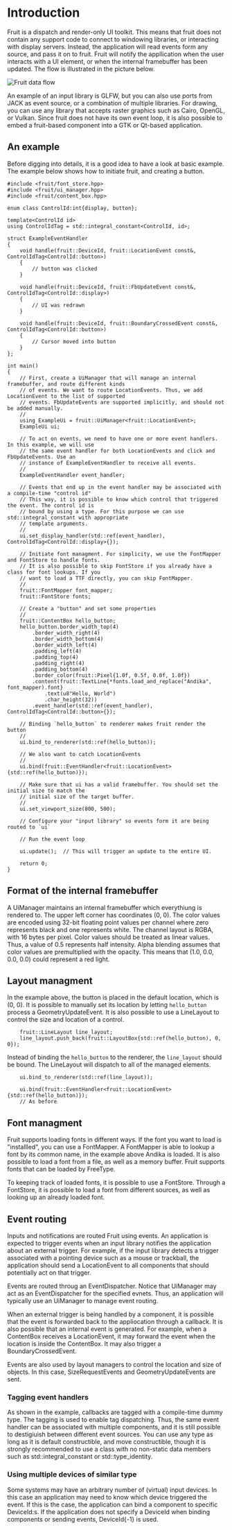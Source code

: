 # Introduction

Fruit is a dispatch and render-only UI toolkit. This means that fruit does not contain any support
code to connect to windowing libraries, or interacting with display servers. Instead, the application
will read events form any source, and pass it on to fruit. Fruit will notify the appllication when
the user interacts with a UI element, or when the internal framebuffer has been updated. The flow
is illustrated in the picture below.

<img src="dataflow.svg" alt="Fruit data flow">

An example of an input library is GLFW, but you can also use ports from JACK as event source, or a
combination of multiple libraries. For drawing, you can use any library that accepts raster graphics
such as Cairo, OpenGL, or Vulkan. Since fruit does not have its own event loop, it is also possible
to embed a fruit-based component into a GTK or Qt-based application.

## An example

Before digging into details, it is a good idea to have a look at basic example. The example below
shows how to initiate fruit, and creating a button.

~~~{.cpp}
#include <fruit/font_store.hpp>
#include <fruit/ui_manager.hpp>
#include <fruit/content_box.hpp>

enum class ControlId:int{display, button};

template<ControlId id>
using ControlIdTag = std::integral_constant<ControlId, id>;

struct ExampleEventHandler
{
	void handle(fruit::DeviceId, fruit::LocationEvent const&, ControlIdTag<ControlId::button>)
	{
		// button was clicked
	}

	void handle(fruit::DeviceId, fruit::FbUpdateEvent const&, ControlIdTag<ControlId::display>)
	{
		// UI was redrawn
	}

	void handle(fruit::DeviceId, fruit::BoundaryCrossedEvent const&, ControlIdTag<ControlId::button>)
	{
		// Cursor moved into button
	}
};

int main()
{
	// First, create a UiManager that will manage an internal framebuffer, and route different kinds
	// of events. We want to route LocationEvents. Thus, we add LocationEvent to the list of supported
	// events. FbUpdateEvents are supported implicitly, and should not be added manually.
	//
	using ExampleUi = fruit::UiManager<fruit::LocationEvent>;
	ExampleUi ui;

	// To act on events, we need to have one or more event handlers. In this example, we will use
	// the same event handler for both LocationEvents and click and FbUpdateEvents. Use an
	// instance of ExampleEventHandler to receive all events.
	//
	ExampleEventHandler event_handler;

	// Events that end up in the event handler may be associated with a compile-time "control id"
	// This way, it is possible to know which control that triggered the event. The control id is
	// bound by using a type. For this purpose we can use std::integral_constant with appropriate
	// template arguments.
	//
	ui.set_display_handler(std::ref(event_handler), ControlIdTag<ControlId::display>{});

	// Initiate font managment. For simplicity, we use the FontMapper and FontStore to handle fonts.
	// It is also possible to skip FontStore if you already have a class for font lookups. If you
	// want to load a TTF directly, you can skip FontMapper.
	//
	fruit::FontMapper font_mapper;
	fruit::FontStore fonts;

	// Create a "button" and set some properties
	//
	fruit::ContentBox hello_button;
	hello_button.border_width_top(4)
		.border_width_right(4)
		.border_width_bottom(4)
		.border_width_left(4)
		.padding_left(4)
		.padding_top(4)
		.padding_right(4)
		.padding_bottom(4)
		.border_color(fruit::Pixel{1.0f, 0.5f, 0.0f, 1.0f})
		.content(fruit::TextLine{*fonts.load_and_replace("Andika", font_mapper).font}
			.text(u8"Hello, World")
			.char_height(32))
		.event_handler(std::ref(event_handler), ControlIdTag<ControlId::button>{});

	// Binding `hello_button` to renderer makes fruit render the button
	//
	ui.bind_to_renderer(std::ref(hello_button));

	// We also want to catch LocationEvents
	//
	ui.bind(fruit::EventHandler<fruit::LocationEvent>{std::ref(hello_button)});

	// Make sure that ui has a valid framebuffer. You should set the initial size to match the
	// initial size of the target buffer.
	//
	ui.set_viewport_size(800, 500);

	// Configure your "input library" so events form it are being routed to `ui`

	// Run the event loop
	
	ui.update();  // This will trigger an update to the entire UI.

	return 0;
}
~~~

## Format of the internal framebuffer

A UiManager maintains an internal framebuffer which everythiung is rendered to. The upper left corner
has coordinates (0, 0). The color values are encoded using 32-bit floating point values per channel
where zero represents black and one represents white. The channel layout is RGBA, with 16 bytes per
pixel. Color values should be treated as linear values. Thus, a value of 0.5 represents half intensity.
Alpha blending assumes that color values are premultiplied with the opacity. This means that
(1.0, 0.0, 0.0, 0.0) could represent a red light.

## Layout managment

In the example above, the button is placed in the default location, which is (0, 0). It is possible
to manually set its location by letting `hello_button` process a GeometryUpdateEvent. It is also
possible to use a LineLayout to control the size and location of a control.

~~~{.cpp}
	fruit::LineLayout line_layout;
	line_layout.push_back(fruit::LayoutBox{std::ref(hello_button), 0, 0});
~~~

Instead of binding the `hello_button` to the renderer, the `line_layout` should be bound. The
LineLayout will dispatch to all of the managed elements.

~~~{.cpp}
	ui.bind_to_renderer(std::ref(line_layout));

	ui.bind(fruit::EventHandler<fruit::LocationEvent>{std::ref(hello_button)});
	// As before
~~~

## Font managment

Fruit supports loading fonts in different ways. If the font you want to load is "installled", you
can use a FontMapper. A FontMapper is able to lookup a font by its common name, in the example above
Andika is loaded. It is also possible to load a font from a file, as well as a memory buffer. Fruit
supports fonts that can be loaded by FreeType.

To keeping track of loaded fonts, it is possible to use a FontStore. Through a FontStore, it is
possible to load a font from different sources, as well as looking up an already loaded font.

## Event routing

Inputs and notifications are routed Fruit using events. An application is expected to trigger events
when an input library notifies the application about an external trigger. For example, if the input
library detects a trigger associated with a pointing device such as a mouse or trackball, the
application should send a LocationEvent to all components that should potentially act on that trigger.

Events are routed throug an EventDispatcher. Notice that UiManager may act as an EventDispatcher for
the specified evnets. Thus, an application will typically use an UiManager to manage event routing.

When an external trigger is being handled by a component, it is possible that the event is forwarded
back to the appliocation through a callback. It is also possible that an internal event is generated.
For example, when a ContentBox receives a LocationEvent, it may forward the event when the location
is inside the ContentBox. It may also trigger a BoundaryCrossedEvent.

Events are also used by layout managers to control the location and size of objects. In this case,
SizeRequestEvents and GeometryUpdateEvents are sent.

### Tagging event handlers

As shown in the example, callbacks are tagged with a compile-time dummy type. The tagging is used to
enable tag dispatching. Thus, the same event handler can be associated with multiple components, and
it is still possible to destigiuish between different event sources. You can use any type as long
as it is default constructible, and move constructible, though it is strongly recommended to use a
class with no non-static data members such as std::integral_constant or std::type_identity.

### Using multiple devices of similar type

Some systems may have an arbitrary number of (virtual) input devices. In this case an application may
need to know which device triggered the event. If this is the case, the application can bind a component
to specific DeviceId:s. If the application does not specify a DeviceId when binding components or
sending events, DeviceId{-1} is used.
